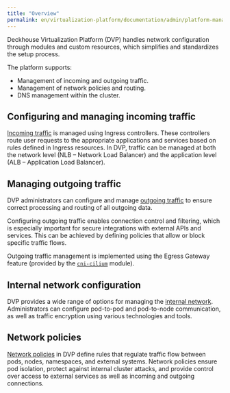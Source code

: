 ```yaml
---
title: "Overview"
permalink: en/virtualization-platform/documentation/admin/platform-management/network/
---
```


Deckhouse Virtualization Platform (DVP) handles network configuration through modules and custom resources,
which simplifies and standardizes the setup process.

The platform supports:

- Management of incoming and outgoing traffic.
- Management of network policies and routing.
- DNS management within the cluster.

## Configuring and managing incoming traffic

[Incoming traffic](../network/ingress/) is managed using Ingress controllers.
These controllers route user requests to the appropriate applications and services based on rules defined in Ingress resources.
In DVP, traffic can be managed at both the network level (NLB – Network Load Balancer)
and the application level (ALB – Application Load Balancer).

## Managing outgoing traffic

DVP administrators can configure and manage [outgoing traffic](../network/egress/gateway.html)
to ensure correct processing and routing of all outgoing data.

Configuring outgoing traffic enables connection control and filtering,
which is especially important for secure integrations with external APIs and services.
This can be achieved by defining policies that allow or block specific traffic flows.

Outgoing traffic management is implemented using the Egress Gateway feature
(provided by the [`cni-cilium`](/products/kubernetes-platform/documentation/v1/modules/cni-cilium/) module).

## Internal network configuration

DVP provides a wide range of options for managing the [internal network](../network/internal/configuration.html).
Administrators can configure pod-to-pod and pod-to-node communication, as well as traffic encryption using various technologies and tools.

## Network policies

[Network policies](../network/policy/configuration.html) in DVP define rules that regulate traffic flow between pods, nodes, namespaces, and external systems.
Network policies ensure pod isolation, protect against internal cluster attacks,
and provide control over access to external services as well as incoming and outgoing connections.
